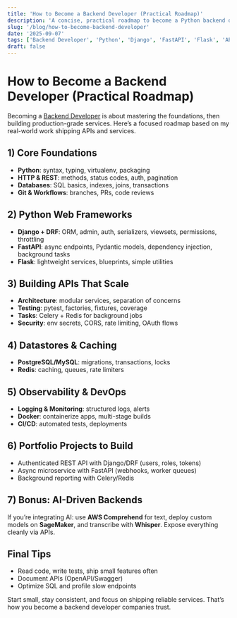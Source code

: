 ```yaml
---
title: 'How to Become a Backend Developer (Practical Roadmap)'
description: 'A concise, practical roadmap to become a Python backend developer using Django, DRF, FastAPI, and Flask—with production skills companies hire for.'
slug: '/blog/how-to-become-backend-developer'
date: '2025-09-07'
tags: ['Backend Developer', 'Python', 'Django', 'FastAPI', 'Flask', 'APIs']
draft: false
---
```


# How to Become a Backend Developer (Practical Roadmap)

Becoming a [Backend Developer](https://hamzabilal.dev) is about mastering the foundations, then building production-grade services. Here’s a focused roadmap based on my real-world work shipping APIs and services.

## 1) Core Foundations

- **Python**: syntax, typing, virtualenv, packaging
- **HTTP & REST**: methods, status codes, auth, pagination
- **Databases**: SQL basics, indexes, joins, transactions
- **Git & Workflows**: branches, PRs, code reviews

## 2) Python Web Frameworks

- **Django + DRF**: ORM, admin, auth, serializers, viewsets, permissions, throttling
- **FastAPI**: async endpoints, Pydantic models, dependency injection, background tasks
- **Flask**: lightweight services, blueprints, simple utilities

## 3) Building APIs That Scale

- **Architecture**: modular services, separation of concerns
- **Testing**: pytest, factories, fixtures, coverage
- **Tasks**: Celery + Redis for background jobs
- **Security**: env secrets, CORS, rate limiting, OAuth flows

## 4) Datastores & Caching

- **PostgreSQL/MySQL**: migrations, transactions, locks
- **Redis**: caching, queues, rate limiters

## 5) Observability & DevOps

- **Logging & Monitoring**: structured logs, alerts
- **Docker**: containerize apps, multi-stage builds
- **CI/CD**: automated tests, deployments

## 6) Portfolio Projects to Build

- Authenticated REST API with Django/DRF (users, roles, tokens)
- Async microservice with FastAPI (webhooks, worker queues)
- Background reporting with Celery/Redis

## 7) Bonus: AI-Driven Backends

If you’re integrating AI: use **AWS Comprehend** for text, deploy custom models on **SageMaker**, and transcribe with **Whisper**. Expose everything cleanly via APIs.

## Final Tips

- Read code, write tests, ship small features often
- Document APIs (OpenAPI/Swagger)
- Optimize SQL and profile slow endpoints

Start small, stay consistent, and focus on shipping reliable services. That’s how you become a backend developer companies trust.
